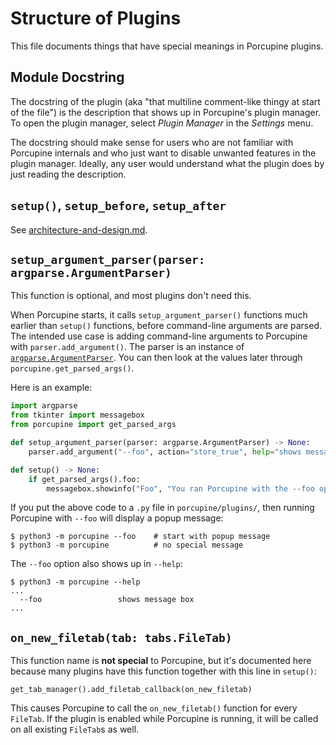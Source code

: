 # Structure of Plugins

This file documents things that have special meanings in Porcupine plugins.


## Module Docstring

The docstring of the plugin (aka "that multiline comment-like thingy at start of the file")
is the description that shows up in Porcupine's plugin manager.
To open the plugin manager, select *Plugin Manager* in the *Settings* menu.

The docstring should make sense for users who are not familiar with Porcupine internals
and who just want to disable unwanted features in the plugin manager.
Ideally, any user would understand what the plugin does by just reading the description.


## `setup()`, `setup_before`, `setup_after`

See [architecture-and-design.md](architecture-and-design.md).


## `setup_argument_parser(parser: argparse.ArgumentParser)`

This function is optional, and most plugins don't need this.

When Porcupine starts, it calls `setup_argument_parser()` functions
much earlier than `setup()` functions,
before command-line arguments are parsed.
The intended use case is adding command-line arguments to Porcupine with `parser.add_argument()`.
The parser is an instance of [`argparse.ArgumentParser`](https://docs.python.org/3/library/argparse.html).
You can then look at the values later through `porcupine.get_parsed_args()`.

Here is an example:

```python
import argparse
from tkinter import messagebox
from porcupine import get_parsed_args

def setup_argument_parser(parser: argparse.ArgumentParser) -> None:
    parser.add_argument("--foo", action="store_true", help="shows message box")

def setup() -> None:
    if get_parsed_args().foo:
        messagebox.showinfo("Foo", "You ran Porcupine with the --foo option!")
```

If you put the above code to a `.py` file in `porcupine/plugins/`,
then running Porcupine with `--foo` will display a popup message:

```
$ python3 -m porcupine --foo    # start with popup message
$ python3 -m porcupine          # no special message
```

The `--foo` option also shows up in `--help`:

```
$ python3 -m porcupine --help
...
  --foo                 shows message box
...
```


## `on_new_filetab(tab: tabs.FileTab)`

This function name is **not special** to Porcupine,
but it's documented here because many plugins have this function
together with this line in `setup()`:

```python3
get_tab_manager().add_filetab_callback(on_new_filetab)
```

This causes Porcupine to call the `on_new_filetab()` function for every `FileTab`.
If the plugin is enabled while Porcupine is running, it will be called on all existing `FileTab`s as well.

